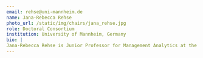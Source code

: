 ```yaml
---
email: rehse@uni-mannheim.de
name: Jana-Rebecca Rehse
photo_url: /static/img/chairs/jana_rehse.jpg
role: Doctoral Consortium
institution: University of Mannheim, Germany
bio: |
Jana-Rebecca Rehse is Junior Professor for Management Analytics at the University of Mannheim, where she leads a research group on data-driven business process management by means of process mining and machine learning. She is particularly interested in developing process mining methods that deliver direct (business) value and are applicable by non-expert users. Before coming to Mannheim, Jana was a researcher and project lead at the German Research Center for Artificial Intelligence (DFKI) and a visiting research scholar at Stevens Institute of Technology in Hoboken, NJ. She obtained her PhD from Saarland University in 2019.
---
```

